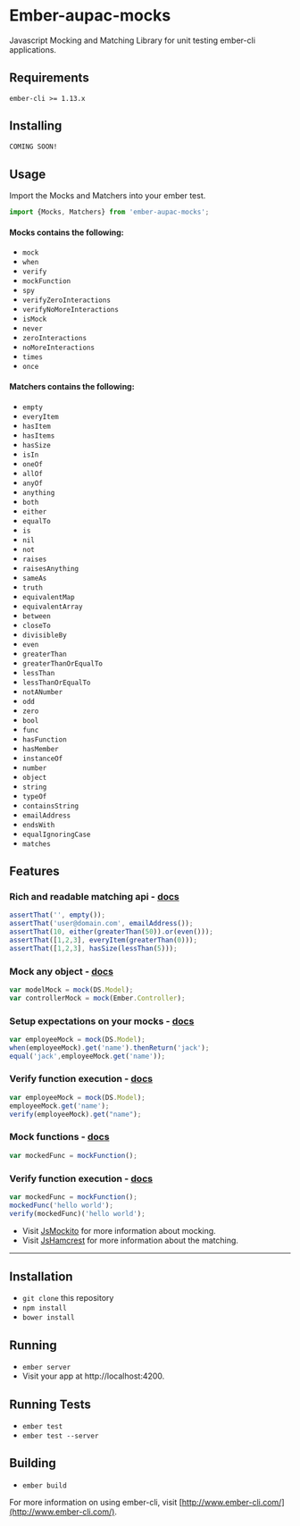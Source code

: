 # Ember-aupac-mocks

Javascript Mocking and Matching Library for unit testing ember-cli applications.

## Requirements 

`ember-cli >= 1.13.x`

## Installing
```bash
COMING SOON!
```

## Usage

Import the Mocks and Matchers into your ember test.

```javascript
import {Mocks, Matchers} from 'ember-aupac-mocks';
```

#### Mocks contains the following:

- `mock`
- `when`
- `verify`
- `mockFunction`
- `spy`
- `verifyZeroInteractions`
- `verifyNoMoreInteractions`
- `isMock`
- `never`
- `zeroInteractions`
- `noMoreInteractions`
- `times`
- `once`

#### Matchers contains the following:

- `empty`
- `everyItem`
- `hasItem`
- `hasItems`
- `hasSize`
- `isIn`
- `oneOf`
- `allOf`
- `anyOf`
- `anything`
- `both`
- `either`
- `equalTo`
- `is`
- `nil`
- `not`
- `raises`
- `raisesAnything`
- `sameAs`
- `truth`
- `equivalentMap`
- `equivalentArray`
- `between`
- `closeTo`
- `divisibleBy`
- `even`
- `greaterThan`
- `greaterThanOrEqualTo`
- `lessThan`
- `lessThanOrEqualTo`
- `notANumber`
- `odd`
- `zero`
- `bool`
- `func`
- `hasFunction`
- `hasMember`
- `instanceOf`
- `number`
- `object`
- `string`
- `typeOf`
- `containsString`
- `emailAddress`
- `endsWith`
- `equalIgnoringCase`
- `matches`

## Features

### Rich and readable matching api - [docs](http://danielmartins.ninja/jshamcrest/modules/matchers.html)
```javascript
assertThat('', empty());
assertThat('user@domain.com', emailAddress());
assertThat(10, either(greaterThan(50)).or(even()));
assertThat([1,2,3], everyItem(greaterThan(0)));
assertThat([1,2,3], hasSize(lessThan(5)));
```

### Mock any object - [docs](http://jsmockito.org/api/1.0.4/symbols/JsMockito.html#.mock)
```javascript
var modelMock = mock(DS.Model);
var controllerMock = mock(Ember.Controller);
```

### Setup expectations on your mocks - [docs](http://jsmockito.org/api/1.0.4/symbols/JsMockito.html#.when)
```javascript
var employeeMock = mock(DS.Model);
when(employeeMock).get('name').thenReturn('jack');
equal('jack',employeeMock.get('name'));
```

### Verify function execution - [docs](http://jsmockito.org/api/1.0.4/symbols/JsMockito.html#.verify)
```javascript
var employeeMock = mock(DS.Model);
employeeMock.get('name');
verify(employeeMock).get("name");
```

### Mock functions - [docs](http://jsmockito.org/api/1.0.4/symbols/JsMockito.html#.mockFunction)
```javascript
var mockedFunc = mockFunction();
```

### Verify function execution - [docs](http://jsmockito.org/api/1.0.4/symbols/JsMockito.html#.verify)
```javascript
var mockedFunc = mockFunction();
mockedFunc('hello world');
verify(mockedFunc)('hello world');
```

* Visit [JsMockito](http://jsmockito.org/api/1.0.4/) for more information about mocking.
* Visit [JsHamcrest](http://danielmartins.ninja/jshamcrest) for more information about the matching.

-------------------------------

## Installation

* `git clone` this repository
* `npm install`
* `bower install`

## Running

* `ember server`
* Visit your app at http://localhost:4200.

## Running Tests

* `ember test`
* `ember test --server`

## Building

* `ember build`

For more information on using ember-cli, visit [http://www.ember-cli.com/](http://www.ember-cli.com/).

